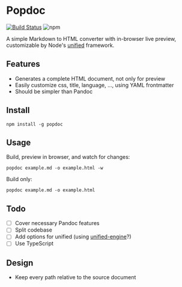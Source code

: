# Popdoc

[![Build Status](https://travis-ci.com/nolze/popdoc.svg?token=zvurV5eq8Ybys2mhzkvz&branch=master)](https://travis-ci.com/nolze/popdoc)
![npm](https://img.shields.io/npm/v/popdoc)

A simple Markdown to HTML converter with in-browser live preview, customizable by Node's [unified](https://github.com/unifiedjs/unified) framework.

## Features

- Generates a complete HTML document, not only for preview
- Easily customize css, title, language, ..., using YAML frontmatter
- Should be simpler than Pandoc

## Install

```
npm install -g popdoc
```

## Usage

Build, preview in browser, and watch for changes:

```
popdoc example.md -o example.html -w
```

Build only:

```
popdoc example.md -o example.html
```

## Todo

- [ ] Cover necessary Pandoc features
- [ ] Split codebase
- [ ] Add options for unified (using [unified-engine](https://github.com/unifiedjs/unified-engine)?)
- [ ] Use TypeScript

## Design

- Keep every path relative to the source document
